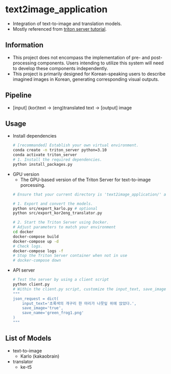 # text2image_application
- Integration of text-to-image and translation models.
- Mostly referenced from [triton server tutorial](https://github.com/triton-inference-server/tutorials/tree/main/Conceptual_Guide/Part_6-building_complex_pipelines).


## Information
- This project does not encompass the implementation of pre- and post-processing components. Users intending to utilize this system will need to develop these components independently.
- This project is primarily designed for Korean-speaking users to describe imagined images in Korean, generating corresponding visual outputs.

## Pipeline
- [input] (kor)text -> (eng)translated text -> [output] image

## Usage 
- Install dependencies
    ```bash
    # [recommanded] Establish your own virtual environment.
    conda create -n triton_server python=3.10
    conda activate triton_server
    # 1. Install the required dependencies.
    python install_packages.py
    ```
- GPU version
    - The GPU-based version of the Triton Server for text-to-image porcessing.
    ```bash
    # Ensure that your current directory is 'text2image_application/' and execute the following commands.

    # 1. Export and convert the models.
    python src/export_karlo.py # optional
    python src/export_kor2eng_translator.py

    # 2. Start the Triton Server using Docker. 
    # Adjust parameters to match your environment
    cd docker
    docker-compose build
    docker-compose up -d 
    # Check logs.
    docker-compose logs -f
    # Stop the Triton Server container when not in use
    # docker-compose down
    ```
- API server
    ```bash
    # Test the server by using a client script
    python client.py
    # Within the client.py script, customize the input_text, save_image, and save_name variables to suit your requirements:
    """
    json_request = dict(
        input_text='초록색의 개구리 한 마리가 나뭇잎 위에 앉았다.',
        save_image='true',
        save_name='green_frog1.png'
    )
    """
    ```

## List of Models
- text-to-image
    - Karlo (kakaobrain)
- translator
    - ke-t5

